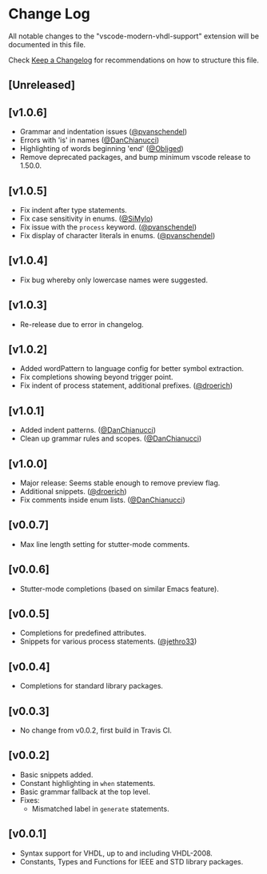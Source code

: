 # Change Log
All notable changes to the "vscode-modern-vhdl-support" extension will be documented in this file.

Check [Keep a Changelog](http://keepachangelog.com/) for recommendations on how to structure this file.

## [Unreleased]

## [v1.0.6]
- Grammar and indentation issues ([@pvanschendel](https://github.com/pvanschendel))
- Errors with 'is' in names ([@DanChianucci](https://github.com/DanChianucci))
- Highlighting of words beginning 'end' ([@Obliged](https://github.com/Obliged))
- Remove deprecated packages, and bump minimum vscode release to 1.50.0.

## [v1.0.5]
- Fix indent after type statements.
- Fix case sensitivity in enums. ([@SiMylo](https://github.com/SiMylo))
- Fix issue with the `process` keyword. ([@pvanschendel](https://github.com/pvanschendel))
- Fix display of character literals in enums. ([@pvanschendel](https://github.com/pvanschendel))

## [v1.0.4]
- Fix bug whereby only lowercase names were suggested.

## [v1.0.3]
- Re-release due to error in changelog.

## [v1.0.2]
- Added wordPattern to language config for better symbol extraction.
- Fix completions showing beyond trigger point.
- Fix indent of process statement, additional prefixes. ([@droerich](https://github.com/droerich))

## [v1.0.1]
- Added indent patterns. ([@DanChianucci](https://github.com/DanChianucci))
- Clean up grammar rules and scopes. ([@DanChianucci](https://github.com/DanChianucci))

## [v1.0.0]
- Major release: Seems stable enough to remove preview flag.
- Additional snippets. ([@droerich](https://github.com/droerich))
- Fix comments inside enum lists. ([@DanChianucci](https://github.com/DanChianucci))

## [v0.0.7]
- Max line length setting for stutter-mode comments.

## [v0.0.6]
- Stutter-mode completions (based on similar Emacs feature).

## [v0.0.5]
- Completions for predefined attributes.
- Snippets for various process statements. ([@jethro33](https://github.com/jethro33))

## [v0.0.4]
- Completions for standard library packages.

## [v0.0.3]
- No change from v0.0.2, first build in Travis CI.

## [v0.0.2]
- Basic snippets added.
- Constant highlighting in `when` statements.
- Basic grammar fallback at the top level.
- Fixes:
    - Mismatched label in `generate` statements.

## [v0.0.1]
- Syntax support for VHDL, up to and including VHDL-2008.
- Constants, Types and Functions for IEEE and STD library packages.
